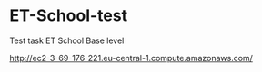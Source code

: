 # ET-School-test
Test task ET School
Base level

http://ec2-3-69-176-221.eu-central-1.compute.amazonaws.com/
